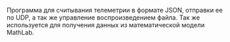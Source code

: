 Программа для считывания телеметрии в формате JSON, отправки ее по UDP, а так же управление воспроизведением файла. Так же используется для получения данных 
из математической модели MathLab.
